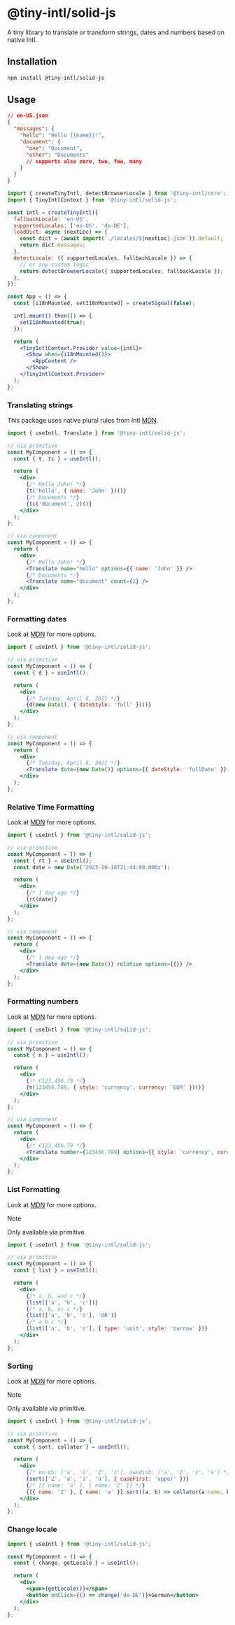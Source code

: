 # @tiny-intl/solid-js

A tiny library to translate or transform strings, dates and numbers based on native Intl.

## Installation

```bash
npm install @tiny-intl/solid-js
```

## Usage

```json
// en-US.json
{
  "messages": {
    "hello": "Hello {{name}}!",
    "document": {
      "one": "Document",
      "other": "Documents"
      // supports also zero, two, few, many
    }
  }
}
```

```jsx
import { createTinyIntl, detectBrowserLocale } from '@tiny-intl/core';
import { TinyIntlContext } from '@tiny-intl/solid-js';

const intl = createTinyIntl({
  fallbackLocale: 'en-US',
  supportedLocales: ['en-US', 'de-DE'],
  loadDict: async (nextLoc) => {
    const dict = (await import(`./locales/${nextLoc}.json`)).default;
    return dict.messages;
  },
  detectLocale: ({ supportedLocales, fallbackLocale }) => {
    // or any custom logic
    return detectBrowserLocale({ supportedLocales, fallbackLocale });
  },
});

const App = () => {
  const [i18nMounted, setI18nMounted] = createSignal(false);

  intl.mount().then(() => {
    setI18nMounted(true);
  });

  return (
    <TinyIntlContext.Provider value={intl}>
      <Show when={i18nMounted()}>
        <AppContent />
      </Show>
    </TinyIntlContext.Provider>
  );
};
```

### Translating strings

This package uses native plural rules from Intl [MDN](https://developer.mozilla.org/en-US/docs/Web/JavaScript/Reference/Global_Objects/Intl/PluralRules).

```jsx
import { useIntl, Translate } from '@tiny-intl/solid-js';

// via primitive
const MyComponent = () => {
  const { t, tc } = useIntl();

  return (
    <div>
      {/* Hello John! */}
      {t('hello', { name: 'John' })()}
      {/* Documents */}
      {tc('document', 2)()}
    </div>
  );
};

// via component
const MyComponent = () => {
  return (
    <div>
      {/* Hello John! */}
      <Translate name="hello" options={{ name: 'John' }} />
      {/* Documents */}
      <Translate name="document" count={2} />
    </div>
  );
};
```

### Formatting dates

Look at [MDN](https://developer.mozilla.org/en-US/docs/Web/JavaScript/Reference/Global_Objects/Intl/DateTimeFormat) for more options.

```jsx
import { useIntl } from '@tiny-intl/solid-js';

// via primitive
const MyComponent = () => {
  const { d } = useIntl();

  return (
    <div>
      {/* Tuesday, April 6, 2021 */}
      {d(new Date(), { dateStyle: 'full' })()}
    </div>
  );
};

// via component
const MyComponent = () => {
  return (
    <div>
      {/* Tuesday, April 6, 2021 */}
      <Translate date={new Date()} options={{ dateStyle: 'fullDate' }} />
    </div>
  );
};
```

### Relative Time Formatting

Look at [MDN](https://developer.mozilla.org/en-US/docs/Web/JavaScript/Reference/Global_Objects/Intl/RelativeTimeFormat) for more options.

```jsx
import { useIntl } from '@tiny-intl/solid-js';

// via primitive
const MyComponent = () => {
  const { rt } = useIntl();
  const date = new Date('2023-10-18T21:44:00.000z');

  return (
    <div>
      {/* 1 day ago */}
      {rt(date)}
    </div>
  );
};

// via component
const MyComponent = () => {
  return (
    <div>
      {/* 1 day ago */}
      <Translate date={new Date()} relative options={{}} />
    </div>
  );
};
```

### Formatting numbers

Look at [MDN](https://developer.mozilla.org/en-US/docs/Web/JavaScript/Reference/Global_Objects/Intl/NumberFormat) for more options.

```jsx
import { useIntl } from '@tiny-intl/solid-js';

// via primitive
const MyComponent = () => {
  const { n } = useIntl();

  return (
    <div>
      {/* €123,456.79 */}
      {n(123456.789, { style: 'currency', currency: 'EUR' })()}
    </div>
  );
};

// via component
const MyComponent = () => {
  return (
    <div>
      {/* €123,456.79 */}
      <Translate number={123456.789} options={{ style: 'currency', currency: 'EUR' }} />
    </div>
  );
};
```

### List Formatting

Look at [MDN](https://developer.mozilla.org/en-US/docs/Web/JavaScript/Reference/Global_Objects/Intl/ListFormat) for more options.

> [!NOTE]  
> Only available via primitive.

```jsx
import { useIntl } from '@tiny-intl/solid-js';

// via primitive
const MyComponent = () => {
  const { list } = useIntl();

  return (
    <div>
      {/* a, b, and c */}
      {list(['a', 'b', 'c'])}
      {/* a, b, or c */}
      {list(['a', 'b', 'c'], 'OR')}
      {/* a b c */}
      {list(['a', 'b', 'c'], { type: 'unit', style: 'narrow' })}
    </div>
  );
};
```

### Sorting

Look at [MDN](https://developer.mozilla.org/en-US/docs/Web/JavaScript/Reference/Global_Objects/Intl/Collator) for more options.

> [!NOTE]
> Only available via primitive.

```jsx
import { useIntl } from '@tiny-intl/solid-js';

// via primitive
const MyComponent = () => {
  const { sort, collator } = useIntl();

  return (
    <div>
      {/* en-US: ['a', 'ä', 'Z', 'z'], swedish: ['a', 'Z', 'z', 'ä'] */}
      {sort(['Z', 'a', 'z', 'ä'], { caseFirst: 'upper' })}
      {/* [{ name: 'a' }, { name: 'Z' }] */}
      {[{ name: 'Z' }, { name: 'a' }].sort((a, b) => collator(a.name, b.name))}
    </div>
  );
};
```

### Change locale

```jsx
import { useIntl } from '@tiny-intl/solid-js';

const MyComponent = () => {
  const { change, getLocale } = useIntl();

  return (
    <div>
      <span>{getLocale()}</span>
      <button onClick={() => change('de-DE')}>German</button>
    </div>
  );
};
```
